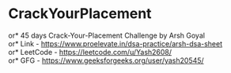 # CrackYourPlacement

or* 45 days Crack-Your-Placement Challenge by Arsh Goyal <br>
or* Link - https://www.proelevate.in/dsa-practice/arsh-dsa-sheet <br>
or* LeetCode - https://leetcode.com/u/Yash2608/ <br>
or* GFG - https://www.geeksforgeeks.org/user/yash20545/ <br>
